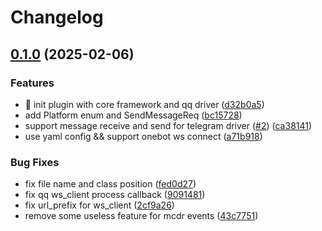 # Changelog

## [0.1.0](https://github.com/MCDReforged-Towhee-Community/ImAPI/compare/im_api-v0.0.1...im_api-v0.1.0) (2025-02-06)


### Features

* :tada: init plugin with core framework and qq driver ([d32b0a5](https://github.com/MCDReforged-Towhee-Community/ImAPI/commit/d32b0a5431bdfe14ca5e600a443d21490fe1c9ce))
* add Platform enum and SendMessageReq ([bc15728](https://github.com/MCDReforged-Towhee-Community/ImAPI/commit/bc157286ce6f10aa0b809b3bffae5e2429ebd3be))
* support message receive and send for telegram driver ([#2](https://github.com/MCDReforged-Towhee-Community/ImAPI/issues/2)) ([ca38141](https://github.com/MCDReforged-Towhee-Community/ImAPI/commit/ca3814183e554ae93da310db4c2da43cc204e0a8))
* use yaml config && support onebot ws connect ([a71b918](https://github.com/MCDReforged-Towhee-Community/ImAPI/commit/a71b918e4750fc2ab96ff493189df8afbbddded7))


### Bug Fixes

* fix file name and class position ([fed0d27](https://github.com/MCDReforged-Towhee-Community/ImAPI/commit/fed0d2746c71d7000a56a0b7310397b750fde0a3))
* fix qq ws_client process callback ([9091481](https://github.com/MCDReforged-Towhee-Community/ImAPI/commit/90914813f769e04102543072871e781ea33983be))
* fix url_prefix for ws_client ([2cf9a26](https://github.com/MCDReforged-Towhee-Community/ImAPI/commit/2cf9a26c8dbd1931d8a9af2ae3f448578fe1ec6d))
* remove some useless feature for mcdr events ([43c7751](https://github.com/MCDReforged-Towhee-Community/ImAPI/commit/43c7751659892f92365789cbaf365693009cbdfb))
